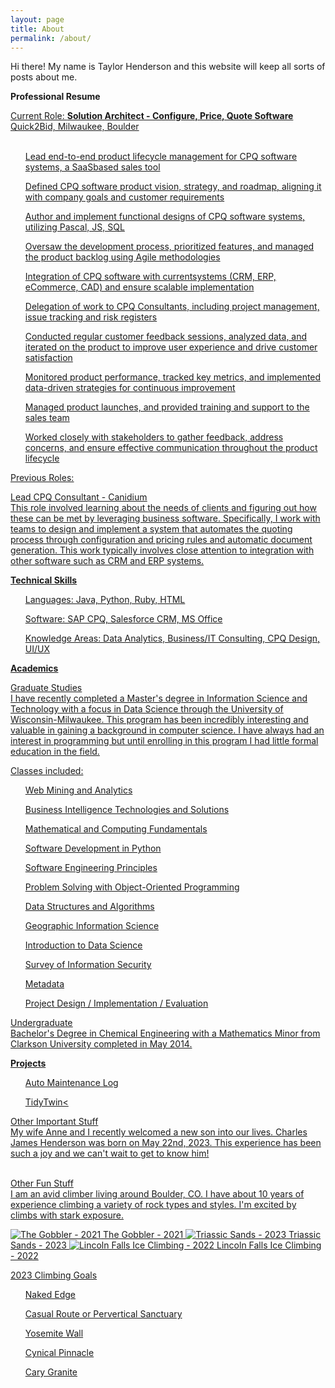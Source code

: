 ```yaml
---
layout: page
title: About
permalink: /about/
---
```


Hi there! My name is Taylor Henderson and this website will keep all sorts of posts about me.

<b>Professional Resume</b>

<u>Current Role: 
<b>Solution Architect - Configure, Price, Quote Software</b>
Quick2Bid, Milwaukee, Boulder<br/>
<br/>
<ul>Lead end-to-end product lifecycle management for CPQ software systems, a SaaSbased sales tool</ul>
<ul>Defined CPQ software product vision, strategy, and roadmap, aligning it with company
goals and customer requirements</ul>
<ul>Author and implement functional designs of CPQ software systems, utilizing Pascal, JS,
SQL</ul>
<ul>Oversaw the development process, prioritized features, and managed the product
backlog using Agile methodologies</ul>
<ul>Integration of CPQ software with currentsystems (CRM, ERP, eCommerce, CAD) and
ensure scalable implementation</ul>
<ul>Delegation of work to CPQ Consultants, including project management, issue tracking
and risk registers</ul>
<ul>Conducted regular customer feedback sessions, analyzed data, and iterated on the
product to improve user experience and drive customer satisfaction</ul>
<ul>Monitored product performance, tracked key metrics, and implemented data-driven
strategies for continuous improvement</ul>
<ul>Managed product launches, and provided training and support to the sales team</ul>
<ul>Worked closely with stakeholders to gather feedback, address concerns, and ensure
effective communication throughout the product lifecycle</ul>

<u>Previous Roles:</u>

<u>Lead CPQ Consultant - Canidium</u><br/>
This role involved learning about the needs of clients and figuring out how these can be met by leveraging business software. Specifically, I work with teams to design and implement a system that automates the quoting process through configuration and pricing rules and automatic document generation. This work typically involves close attention to integration with other software such as CRM and ERP systems.

<b>Technical Skills</b><br/>
<ul>Languages: Java, Python, Ruby, HTML</ul>
<ul>Software: SAP CPQ, Salesforce CRM, MS Office</ul>
<ul>Knowledge Areas: Data Analytics, Business/IT Consulting, CPQ Design, UI/UX</ul>



<b>Academics</b>

<u>Graduate Studies</u><br/>
I have recently completed a Master's degree in Information Science and Technology with a focus in Data Science through the University of Wisconsin-Milwaukee. This program has been incredibly interesting and valuable in gaining a background in computer science. I have always had an interest in programming but until enrolling in this program I had little formal education in the field.

Classes included:
<ul>Web Mining and Analytics</ul>
<ul>Business Intelligence Technologies and Solutions</ul>
<ul>Mathematical and Computing Fundamentals</ul>
<ul>Software Development in Python</ul>
<ul>Software Engineering Principles</ul>
<ul>Problem Solving with Object-Oriented Programming</ul>
<ul>Data Structures and Algorithms</ul>
<ul>Geographic Information Science</ul>
<ul>Introduction to Data Science</ul>
<ul>Survey of Information Security</ul>
<ul>Metadata</ul>
<ul>Project Design / Implementation / Evaluation</ul>

<u>Undergraduate</u><br/>
Bachelor's Degree in Chemical Engineering with a Mathematics Minor from Clarkson University completed in May 2014.

<b>Projects</b><br/>
<ul>Auto Maintenance Log</ul>
<ul>TidyTwin<</ul>



Other Important Stuff<br/>
My wife Anne and I recently welcomed a new son into our lives. Charles James Henderson was born on May 22nd, 2023. This experience has been such a joy and we can't wait to get to know him!<br/>
<br/>


Other Fun Stuff<br/>
I am an avid climber living around Boulder, CO. I have about 10 years of experience climbing a variety of rock types and styles. I'm excited by climbs with stark exposure.

<img src="/assets/20210404_132031.jpg" alt="The Gobbler - 2021"> 
The Gobbler - 2021

<img src="/assets/IMG_0192.JPG" alt="Triassic Sands - 2023">
Triassic Sands - 2023

<img src="/assets/IMG_6710.jpg" alt="Lincoln Falls Ice Climbing - 2022">
Lincoln Falls Ice Climbing - 2022

2023 Climbing Goals
<ul>Naked Edge</ul>
<ul>Casual Route or Pervertical Sanctuary</ul>
<ul>Yosemite Wall</ul>
<ul>Cynical Pinnacle</ul>
<ul>Cary Granite</ul>

